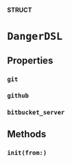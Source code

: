 **STRUCT**

# `DangerDSL`

## Properties
### `git`

### `github`

### `bitbucket_server`

## Methods
### `init(from:)`
